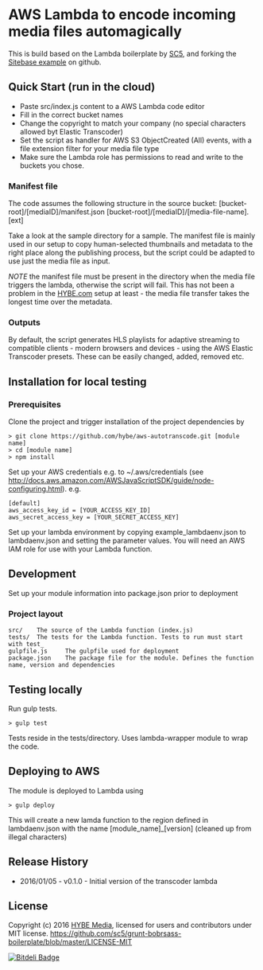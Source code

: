 # AWS Lambda to encode incoming media files automagically

This is build based on the Lambda boilerplate by [SC5](http://sc5.io/), and forking the [Sitebase example](https://gist.github.com/Sitebase/1004af7d738929d0a7f1) on github. 

## Quick Start (run in the cloud)

* Paste src/index.js content to a AWS Lambda code editor
* Fill in the correct bucket names 
* Change the copyright to match your company (no special characters allowed byt Elastic Transcoder)
* Set the script as handler for AWS S3 ObjectCreated (All) events, with a file extension filter for your media file type
* Make sure the Lambda role has permissions to read and write to the buckets you chose. 

### Manifest file

The code assumes the following structure in the source bucket:
    [bucket-root]/[mediaID]/manifest.json
    [bucket-root]/[mediaID]/[media-file-name].[ext]

Take a look at the sample directory for a sample. The manifest file is mainly used in our setup to copy human-selected thumbnails and metadata to the right place along the publishing process, but the script could be adapted to use just the media file as input. 

*NOTE* the manifest file must be present in the directory when the media file triggers the lambda, otherwise the script will fail. This has not been a problem in the [HYBE.com](http://hybe.com) setup at least - the media file transfer takes the longest time over the metadata.

### Outputs

By default, the script generates HLS playlists for adaptive streaming to compatible clients - modern browsers and devices - using the AWS Elastic Transcoder presets. These can be easily changed, added, removed etc. 

## Installation for local testing

### Prerequisites

Clone the project and trigger installation of the project dependencies by

    > git clone https://github.com/hybe/aws-autotranscode.git [module name]
    > cd [module name]
    > npm install

Set up your AWS credentials e.g. to ~/.aws/credentials (see http://docs.aws.amazon.com/AWSJavaScriptSDK/guide/node-configuring.html). e.g.
    
    [default]
    aws_access_key_id = [YOUR_ACCESS_KEY_ID]
    aws_secret_access_key = [YOUR_SECRET_ACCESS_KEY]

Set up your lambda environment by copying example_lambdaenv.json to lambdaenv.json and setting the parameter values. You will need an AWS IAM role for use with your Lambda function.

## Development

Set up your module information into package.json prior to deployment

### Project layout

    src/    The source of the Lambda function (index.js)
    tests/  The tests for the Lambda function. Tests to run must start with test_
    gulpfile.js     The gulpfile used for deployment
    package.json    The package file for the module. Defines the function name, version and dependencies

## Testing locally

Run gulp tests. 

    > gulp test

Tests reside in the tests/directory. Uses lambda-wrapper module to wrap the code.

## Deploying to AWS

The module is deployed to Lambda using
    
    > gulp deploy

This will create a new lamda function to the region defined in lambdaenv.json with the name [module_name]_[version] (cleaned up from illegal characters)


## Release History

* 2016/01/05 - v0.1.0 - Initial version of the transcoder lambda


## License

Copyright (c) 2016 [HYBE Media](http://hybe.com/), licensed for users and contributors under MIT license.
https://github.com/sc5/grunt-bobrsass-boilerplate/blob/master/LICENSE-MIT


[![Bitdeli Badge](https://d2weczhvl823v0.cloudfront.net/SC5/sc5-aws-lambda-boilerplate/trend.png)](https://bitdeli.com/free "Bitdeli Badge")
